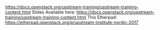 https://docs.openstack.org/upstream-training/upstream-training-content.html
Slides Available here: https://docs.openstack.org/upstream-training/upstream-training-content.html
This Etherpad:  https://etherpad.openstack.org/p/upstream-institute-nordic-2017
